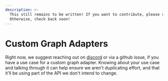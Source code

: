 ```yaml
---
description: >-
  This still remains to be written! If you want to contribute, please reach out.
  Otherwise, check back soon!
---
```


# Custom Graph Adapters

Right now, we suggest reaching out on [discord](https://discord.gg/wCqxqBqn73) or via a github issue, if you have a use case for a custom graph adapter. Knowing about your use case and talking through it can help ensure we aren't duplicating effort, and that it'll be using part of the API we don't intend to change.
